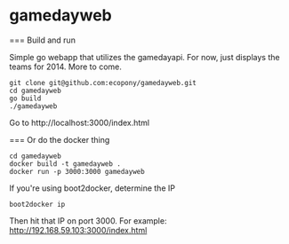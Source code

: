 gamedayweb
==========

=== Build and run

Simple go webapp that utilizes the gamedayapi. For now, just displays the teams for 2014. More to come.

    git clone git@github.com:ecopony/gamedayweb.git
    cd gamedayweb
    go build
    ./gamedayweb

Go to http://localhost:3000/index.html

=== Or do the docker thing

    cd gamedayweb
    docker build -t gamedayweb .
    docker run -p 3000:3000 gamedayweb

If you're using boot2docker, determine the IP 

    boot2docker ip

Then hit that IP on port 3000. For example: http://192.168.59.103:3000/index.html